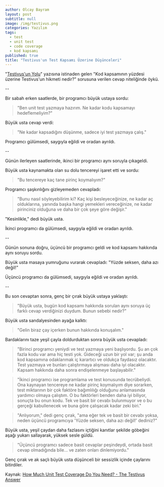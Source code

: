 ```yaml
---
author: Olcay Bayram
layout: post
subtitle: null
image: /img/testivus.png
categories: Yazılım
tags: 
  - test
  - unit test
  - code coverage
  - kod kapsamı
published: true
title: "Testivus'un Test Kapsamı Üzerine Düşünceleri"
---
```

"[Testivus'un Yolu](http://www.artima.com/weblogs/viewpost.jsp?thread=203994)" yazısına istinaden gelen "Kod kapsamının yüzdesi üzerine Testivus'un hikmeti nedir?" sorusuna verilen cevap niteliğinde öykü.

--

Bir sabah erken saatlerde, bir programcı büyük ustaya sordu:

> "Ben unit test yazmaya hazırım. Ne kadar kodu kapsamayı hedeflemeliyim?"

Büyük usta cevap verdi:

> "Ne kadar kapsadığını düşünme, sadece iyi test yazmaya çalış."

Programcı gülümsedi, saygıyla eğildi ve oradan ayrıldı.

--

Günün ilerleyen saatlerinde, ikinci bir programcı aynı soruyla çıkageldi.

Büyük usta kaynamakta olan su dolu tencereyi işaret etti ve sordu:

> "Bu tencereye kaç tane pirinç koymalıyım?"

Programcı şaşkınlığını gizleyemeden cevapladı:

> "Bunu nasıl söyleyebilirim ki? Kaç kişi besleyeceğinize, ne kadar aç olduklarına, yanında başka hangi yemekleri vereceğinize, ne kadar pirinciniz olduğuna ve daha bir çok şeye göre değişir."

"Kesinlikle," dedi büyük usta.

İkinci programcı da gülümsedi, saygıyla eğildi ve oradan ayrıldı.

--

Günün sonuna doğru, üçüncü bir programcı geldi ve kod kapsamı hakkında aynı soruyu sordu.

Büyük usta masaya yumruğunu vurarak cevapladı: "Yüzde seksen, daha azı değil!"

Üçüncü programcı da gülümsedi, saygıyla eğildi ve oradan ayrıldı.

--

Bu son cevaptan sonra, genç bir çırak büyük ustaya yaklaştı:

> "Büyük usta, bugün kod kapsamı hakkında sorulan aynı soruya üç farklı cevap verdiğinizi duydum. Bunun sebebi nedir?"

Büyük usta sandalyesinden ayağa kalktı:

> "Gelin biraz çay içerken bunun hakkında konuşalım." 

Bardaklarını taze yeşil çayla doldurduktan sonra büyük usta cevapladı:

> "Birinci programcı yeniydi ve test yazmaya yeni başlıyordu. Şu an çok fazla kodu var ama hiç testi yok. Gideceği uzun bir yol var; şu anda kod kapsamına odaklanmak iç karartıcı ve oldukça faydasız olacaktır. Test yazmaya ve bunları çalıştırmaya alışması daha iyi olacaktır. Kapsam hakkında daha sonra endişelenmeye başlayabilir."

> "İkinci programcı ise programlama ve test konusunda tecrübeliydi. Ona kaynayan tencereye ne kadar pirinç koymalıyım diye sorarken, test miktarının bir çok faktöre bağımlılığı olduğunu anlamasında yardımcı olmaya çalıştım. O bu faktörleri benden daha iyi biliyor, sonuçta bu onun kodu. Tek ve basit bir cevabı bulunmuyor ve o bu gerçeği kabullenecek ve buna göre çalışacak kadar zeki biri."

> "Anlıyorum," dedi genç çırak, "ama eğer tek ve basit bir cevabı yoksa, neden üçüncü programcıya 'Yüzde seksen, daha azı değil!' dediniz?"

Büyük usta, yeşil çaydan daha fazlasını içtiğini kanıtlar şekilde göbeğini aşağı yukarı sallayarak, yüksek sesle güldü.

> "Üçüncü programcı sadece basit cevaplar peşindeydi, ortada basit cevap olmadığında bile... ve zaten onları dinlemiyordu." 

Genç çırak ve ak saçlı büyük usta düşünceli bir sessizlik içinde çaylarını bitirdiler.

Kaynak: [How Much Unit Test Coverage Do You Need? - The Testivus Answer](http://www.artima.com/weblogs/viewpost.jsp?thread=204677)